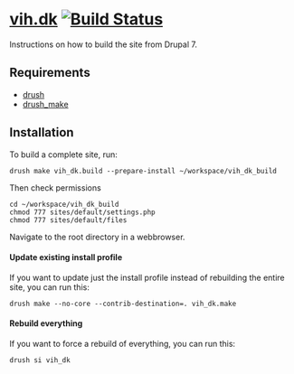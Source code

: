 [vih.dk](http://vih.dk) [![Build Status](https://secure.travis-ci.org/vih/vih.dk-deploy.png?branch=master)](http://travis-ci.org/vih/vih.dk-deploy)
==

Instructions on how to build the site from Drupal 7.

Requirements
------------

* [drush](http://drupal.org/project/drush) 
* [drush_make](http://drupal.org/project/drush_make)

Installation
------------

To build a complete site, run:

    drush make vih_dk.build --prepare-install ~/workspace/vih_dk_build

Then check permissions
    
    cd ~/workspace/vih_dk_build
    chmod 777 sites/default/settings.php
    chmod 777 sites/default/files

Navigate to the root directory in a webbrowser.

#### Update existing install profile ####

If you want to update just the install profile instead of rebuilding the
entire site, you can run this:

    drush make --no-core --contrib-destination=. vih_dk.make

#### Rebuild everything ####

If you want to force a rebuild of everything, you can run this:

    drush si vih_dk

